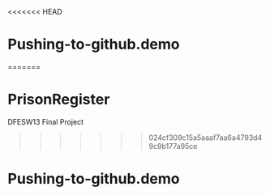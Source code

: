 <<<<<<< HEAD
# Pushing-to-github.demo
=======
# PrisonRegister
DFESW13 Final Project 
>>>>>>> 024cf309c15a5aaaf7aa6a4793d49c9b177a95ce
# Pushing-to-github.demo
